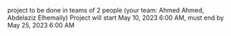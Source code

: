 project to be done in teams of 2 people (your team: Ahmed Ahmed, Abdelaziz Elhemaily)
Project will start May 10, 2023 6:00 AM, must end by May 25, 2023 6:00 AM
